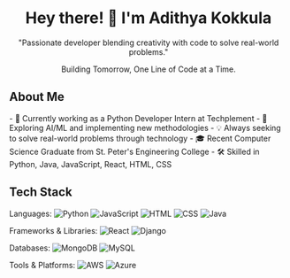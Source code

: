 
<h1 align="center">Hey there! 👋 I'm Adithya Kokkula</h1>

<p align="center">
"Passionate developer blending creativity with code to solve real-world problems."
</p>
<p align="center">
Building Tomorrow, One Line of Code at a Time.
</p>


<h2>About Me</h2>
- 🔭 Currently working as a Python Developer Intern at Techplement
- 🌱 Exploring AI/ML and implementing new methodologies
- 💡 Always seeking to solve real-world problems through technology
- 🎓 Recent Computer Science Graduate from St. Peter's Engineering College
- 🛠️ Skilled in Python, Java, JavaScript, React, HTML, CSS

<h2>Tech Stack</h2>

Languages:
![Python](https://img.shields.io/badge/Python-3776AB?style=for-the-badge&logo=python&logoColor=white)
![JavaScript](https://img.shields.io/badge/JavaScript-F7DF1E?style=for-the-badge&logo=javascript&logoColor=black)
![HTML](https://img.shields.io/badge/HTML-E34F26?style=for-the-badge&logo=html5&logoColor=white)
![CSS](https://img.shields.io/badge/CSS-1572B6?style=for-the-badge&logo=css3&logoColor=white)
![Java](https://img.shields.io/badge/Java-007396?style=for-the-badge&logo=java&logoColor=white)

Frameworks & Libraries:
![React](https://img.shields.io/badge/React-61DAFB?style=for-the-badge&logo=react&logoColor=black)
![Django](https://img.shields.io/badge/Django-092E20?style=for-the-badge&logo=django&logoColor=white)

Databases:
![MongoDB](https://img.shields.io/badge/MongoDB-47A248?style=for-the-badge&logo=mongodb&logoColor=white)
![MySQL](https://img.shields.io/badge/MySQL-00758F?style=for-the-badge&logo=mysql&logoColor=white)

Tools & Platforms:
![AWS](https://img.shields.io/badge/AWS-232F3E?style=for-the-badge&logo=amazonaws&logoColor=white)
![Azure](https://img.shields.io/badge/Azure-0078D4?style=for-the-badge&logo=microsoftazure&logoColor=white)
